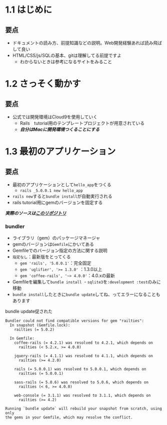 # 1.1 はじめに

## 要点

- ドキュメントの読み方、前提知識などの説明。Web開発経験あれば読み飛ばして良い
- HTML/CSS/js/SQLの基本、gitは理解してる前提ですよ
  - わからないときは参考になるサイトをみること

# 1.2 さっそく動かす

## 要点

- 公式では開発環境はCloud9を使用していく
  - Rails　tutorial用のテンプレートプロジェクトが用意されている
  - ___自分はMacに開発環境つくることにする___


# 1.3 最初のアプリケーション

## 要点

- 最初のアプリケーションとして`hello_app`をつくる
  - `rails _5.0.0.1 new hello_app`
- `rails new`すると`bundle install`が自動実行される
- rails tutorial用にgemのバージョンを固定する

___実際のソースは[このリポジトリ](https://github.com/shoota/rails5-tutorial-hello_app)___

### bundler

- ライブラリ（gem）のパッケージマネージャ
- gemのバージョンは`Gemfile`にかいてある
- Gemfileでのバージョン指定の方法に関する説明
- `指定なし`：最新版をとってくる
  - `gem 'rails', '5.0.0.1'`：完全固定
  - `gem 'uglifier', '>= 1.3.0'` ：1.3.0以上
  - `gem 'coffee-rails', '~> 4.0.0'`：4.0.xの最新
- Gemfileを編集して`bundle install`
  - `sqlite3`を`:development :test`のみに移動
- `bundle install`したときに`bundle update`してね、ってエラーになることもあります

bundle update促された


```
Bundler could not find compatible versions for gem "railties":
  In snapshot (Gemfile.lock):
    railties (= 5.0.2)

  In Gemfile:
    coffee-rails (= 4.2.1) was resolved to 4.2.1, which depends on
      railties (< 5.2.x, >= 4.0.0)

    jquery-rails (= 4.1.1) was resolved to 4.1.1, which depends on
      railties (>= 4.2.0)

    rails (= 5.0.0.1) was resolved to 5.0.0.1, which depends on
      railties (= 5.0.0.1)

    sass-rails (= 5.0.6) was resolved to 5.0.6, which depends on
      railties (< 6, >= 4.0.0)

    web-console (= 3.1.1) was resolved to 3.1.1, which depends on
      railties (>= 4.2)

Running `bundle update` will rebuild your snapshot from scratch, using only
the gems in your Gemfile, which may resolve the conflict.

```
